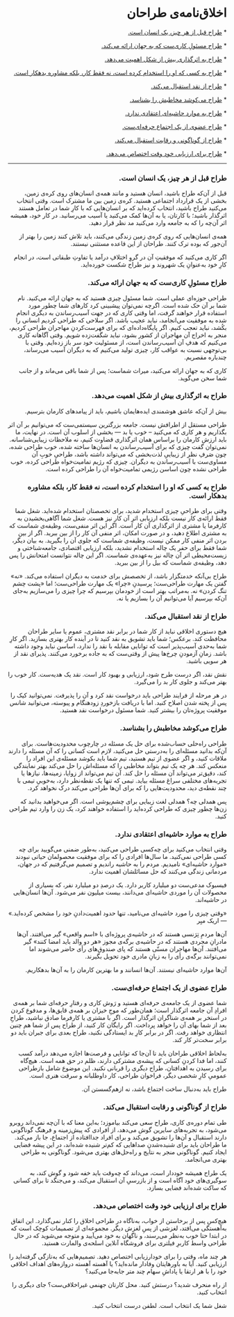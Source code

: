 <div dir="rtl">

# اخلاق‌نامه‌ی طراحان

‫* [طراح قبل از هر چیز، یک انسان است.](#طراح-قبل-از-هر-چیز-یک-انسان-است)‬

‫* [طراح مسئولِ کاری‌ست که به جهان ارائه می‌کند.](#طراح-مسئولِ-کاری‌ست-که-به-جهان-ارائه-می‌کند)‬

‫* [طراح به اثرگذاری بیش از شکل اهمیت می‌دهد.](#طراح-به-اثرگذاری-بیش-از-شکل-اهمیت-می‌دهد.)‬

‫* [طراح به کسی که او را استخدام کرده است، نه فقط کار، بلکه مشاوره بدهکار است.](#طراح-به-کسی-که-او-را-استخدام-کرده-است-نه-فقط-کار-بلکه-مشاوره-بدهکار-است)‬

‫* [طراح از نقد استقبال می‌کند.](#طراح-از-نقد-استقبال-می‌کند)‬

‫* [طراح می‌کوشد مخاطبش را بشناسد.](#طراح-می‌کوشد-مخاطبش-را-بشناسد)‬

‫* [طراح به موارد حاشیه‌ای اعتقادی ندارد.](#طراح-به-موارد-حاشیه‌ای-اعتقادی-ندارد)‬

‫* [طراح عضوی از یک اجتماع حرفه‌ای‌ست.](#طراح-عضوی-از-یک-اجتماع-حرفه‌ای‌ست)‬

‫* [طراح از گوناگونی و رقابت استقبال می‌کند.](#طراح-از-گوناگونی-و-رقابت-استقبال-می‌کند)‬

‫* [طراح برای ارزیابی خود وقت اختصاص می‌دهد.](#طراح-برای-ارزیابی-خود-وقت-اختصاص-می‌دهد)‬


***


### طراح قبل از هر چیز، یک انسان است.‬

‫قبل از آن‌که طراح باشید، انسان هستید و مانند همه‌ی انسان‌های روی کره‌ی زمین، بخشی از یک قرارداد اجتماعی هستید. کره‌ی زمین بین ما مشترک است. وقتی انتخاب می‌کنید طراح باشید، انتخاب کرده‌اید که بر انسان‌هایی که با کارِ شما در تعامل هستند اثرگذار باشید؛ با کارتان، یا به آن‌ها کمک می‌کنید یا آسیب می‌رسانید. در کار خود، همیشه اثر آن‌چه را که به جامعه وارد می‌کنید مد نظر قرار دهید.‬

‫همه‌ی انسان‌هایی که روی کره‌ی زمین زندگی می‌کنند، باید تلاش کنند زمین را بهتر از آن‌جور که بوده ترک کنند. طراحان از این قاعده مستثنی نیستند.‬

‫اگر کاری می‌کنید که موفقیتِ آن در گروِ اختلافِ درآمد یا تفاوتِ طبقاتی است، در انجام کارِ خود به‌عنوانِ یک شهروند و نیز طراح شکست خورده‌اید.‬

### طراح مسئولِ کاری‌ست که به جهان ارائه می‌کند.‬

‫طراحی حوزه‌ای عملی است. شما مسئول چیزی هستید که به جهان ارائه می‌کنید. نام شما بر آن حک شده است. اگرچه نمی‌توان پیشبینی کرد کارهای شما چطور مورد استفاده قرار خواهند گرفت، اما وقتی کاری که در جهت آسیب‌رساندن به دیگری انجام شده به موفقیت می‌انجامد، نباید عجیب باشد. اگر سلاحی که طراحی کردیم انسانی را بکُشد، نباید تعجب کنیم. اگر پایگاه‌داده‌ای که برای فهرست‌کردنِ مهاجران طراحی کردیم، منجر به اخراج آن مهاجران از کشور بشود، نباید شگفت‌زده شویم. وقتی آگاهانه کاری می‌کنیم که هدفِ آن آسیب‌رساندن است، از مسئولیت خود سر باز زده‌ایم. وقتی با بی‌توجهی نسبت به عواقب کار، چیزی تولید می‌کنیم که به دیگران آسیب می‌رساند، چندباره مقصریم.‬

‫کاری که به جهان ارائه می‌کنید، میراث شماست؛ پس از شما باقی می‌ماند و از جانب شما سخن می‌گوید.‬

### طراح به اثرگذاری بیش از شکل اهمیت می‌دهد.‬

‫بیش از آن‌که عاشق هوشمندی ایده‌هایمان باشیم، باید از پیامدهای کارمان بترسیم.‬

‫طراحی مستقل از اطرافش نیست. جامعه بزرگترین سیستمی‌ست که می‌توانیم بر آن اثر بگذاریم و هر کاری که می‌کنید – خوب یا بد — بخشی از اسلوب آن است. در نهایت، ما باید ارزش کارمان را براساس همان اثرگذاری قضاوت کنیم، نه ملاحظات زیبایی‌شناسانه. نمی‌توان گفت چیزی که برای آسیب‌رساندن به انسان‌ها ساخته شده، خوب طراحی شده، چون صَرفِ نظر از زیباییِ لذت‌بخشی که می‌تواند داشته باشد، طراحیِ خوبِ آن مساوی‌ست با آسیب‌رساندن به دیگران. چیزی که رژیم تمامیت‌خواه طراحی کرده، خوب طراحی نشده چون اساسن رژیمی تمامیت‌خواه آن را طراحی کرده است.‬

### طراح به کسی که او را استخدام کرده است، نه فقط کار، بلکه مشاوره بدهکار است.‬

‫وقتی برای طراحیِ چیزی استخدام شدید، برای تخصصتان استخدام شده‌اید. شغل شما فقط ارائه‌ی کار نیست بلکه ارزیابی اثرِ آن کار نیز هست. شغل شما آگاهی‌بخشیدن به کارفرما یا مشتری از اثرگذاری آن کار است. اگر این اثر منفی‌ست، وظیفه‌ی شماست که به مشتری اطلاع دهید، و در صورت امکان، اثر منفی آن کار را از بین ببرید. اگر از بین بردن اثر منفی کار ممکن نیست، وظیفه‌ی شماست که جلوی آن را بگیرید. به بیان دیگر، شما فقط برای حفر یک چاله استخدام نشدید، بلکه ارزیابی اقتصادی، جامعه‌شناختی و زیست‌محیطی اثر آن چاله نیز به‌عهده‌ی شماست. اگر این چاله نتوانست امتحانش را پس دهد، وظیفه‌ی شماست که بیل را از بین ببرید.‬

‫طراح بی‌آنکه خدمتگزار باشد، از تخصصش برای خدمت به دیگران استفاده می‌کند. «نه» گفتن یک مهارت طراحی‌ست؛ پرسیدنِ «چرا» یک مهارت طراحی‌ست؛ اما «پشت چشم تنگ کردن» نه. به‌مراتب بهتر است از خودمان بپرسیم که چرا چیزی را می‌سازیم به‌جای آن‌که بپرسیم آیا می‌توانیم آن را بسازیم یا نه.‬

### طراح از نقد استقبال می‌کند.‬

‫هیچ دستوری اخلاقی نباید از کار شما در برابر نقد مشتری، عموم یا سایر طراحان محافظت کند. برعکس؛ شما باید تشویق به نقد کنید تا در آینده کار بهتری بسازید. اگر کارِ شما به‌حدی آسیب‌پذیر است که توانایی مقابله با نقد را ندارد، اساسن نباید وجود داشته باشد. زمانِ آزمودنِ چرخ‌ها پیش از وقتی‌ست که به جاده برخورد می‌کنند. پذیرای نقد از هر سویی باشید.‬

‫نقش نقد، اگر درست طرح شود، ارزیابی و بهبود کار است. نقد یک هدیه‌ست. کار خوب را بهتر می‌کند و جلوی کار بد را می‌گیرد.‬

‫در هر مرحله از فرایند طراحی باید درخواست نقد کرد و آن را پذیرفت. نمی‌توانید کیک را پس از پخته شدن اصلاح کنید. اما با دریافت بازخوردِ زودهنگام و پیوسته، می‌توانید شانس موفقیت پروژه‌تان را بیشتر کنید. شما مسئول درخواست نقد هستید.‬

### طراح می‌کوشد مخاطبش را بشناسد.‬

‫طراحی راه‌حلی حساب‌شده برای حل یک مسئله در چارچوب محدودیت‌هاست. برای آن‌که بدانید مسئله‌ای را به‌درستی حل می‌کنید، لازم است کسانی را که آن مسئله را دارند ملاقات کنید، و اگر عضوی از تیم هستید، تیم شما باید بکوشد مسئله‌ی این افراد را منعکس کند. هر چه یک تیم بتواند مخاطبی را که مسئله‌اش را حل می‌کند بهتر نمایندگی کند، دقیق‌تر می‌تواند آن مسئله را حل کند. آن تیم می‌تواند از زوایا، زمینه‌ها، نیازها یا تجربه‌های مختلفی سراغ مسئله بیاید. تیمی که تنها یک نقطه‌نظر دارد، به‌خوبیِ تیمی با چند نقطه‌ی دید، محدودیت‌هایی را که برای آن‌ها طراحی می‌کند درک نخواهد کرد.‬

‫پس همدلی چه؟ همدلی لغت زیبایی برای چشم‌پوشی است. اگر می‌خواهید بدانید که زن‌ها چطور چیزی که طراحی کرده‌اید را استفاده خواهند کرد، یک زن را وارد تیم طراحی کنید.‬

### طراح به موارد حاشیه‌ای اعتقادی ندارد.‬

‫وقتی انتخاب می‌کنید برای چه‌کسی طراحی می‌کنید، به‌طور ضمنی می‌گویید برای چه کسی طراحی نمی‌کنید. ما سال‌ها افرادی را که برای موفقیت محصولمان حیاتی نبودند «موارد حاشیه‌ای» نامیدیم. مردم را به حاشیه راندیم و تصمیم می‌گرفتیم که در جهان، مردمانی زندگی می‌کنند که حل مسائلشان اهمیت ندارد.‬

‫فیسبوک مدعی‌ست دو میلیارد کاربر دارد. یک درصدِ دو میلیارد نفر، که بسیاری از محصولات آن را موردی حاشیه‌ای می‌دانند، بیست میلیون نفر می‌شود. آن‌ها انسان‌هایی در حاشیه‌اند.‬

‫«وقتی چیزی را مورد حاشیه‌ای می‌نامید، تنها حدود اهمیت‌دادنِ خود را مشخص کرده‌اید.» — اریک میِر‬

‫آن‌ها مردمِ تِرَنسی هستند که در حاشیه‌ی پروژه‌ای با «اسم واقعی» گیر می‌افتند. آن‌ها مادرانِ مجردی هستند که در حاشیه‌ی برگه‌ی مجوز «هر دو والد باید امضا کنند» گیر می‌افتند. آن‌ها مهاجران مسنّی هستند که پای صندوق‌های رأی حاضر می‌شوند اما نمی‌توانند برگه‌ی رأی را به زبانِ مادری خود تحویل بگیرند.‬

‫آن‌ها موارد حاشیه‌ای نیستند. آن‌ها انسانند و ما بهترین کارمان را به آن‌ها بدهکاریم.‬

### طراح عضوی از یک اجتماع حرفه‌ای‌ست.‬

‫شما عضوی از یک جامعه‌ی حرفه‌ای هستید و رَوش کاری و رفتارِ حرفه‌ای شما بر همه‌ی افرادِ آن جامعه اثرگذار است؛ همان‌طور که موجِ خیزان بر همه‌ی قایق‌ها، و مدفوع کردن در استخر بر همه‌ی شناگران اثرگذار است. اگر با مشتری یا کارفرما صادق نباشید، طراحِ بعد از شما بهای آن را خواهد پرداخت. اگر رایگان کار کنید، از طراح پس از شما هم چنین انتظاری خواهد رفت. اگر در برابر کارِ بد ایستادگی نکنید، طراح بعدی برای جبران باید دو برابر سخت‌تر کار کند.‬

‫به‌لحاظ اخلاقی طراحان باید تا آن‌جا که توانایی و فرصت‌ها اجازه می‌دهد درآمد کسب کنند، اما فدا کردنِ کسانی که پیشه‌ی مشترکی دارند، ظلم در حق همه است. هیچ‌گاه برای رسیدن به اهدافتان، طراح دیگری را قربانی نکنید. این موضوع شامل بازطراحی عمومیِ کارِ شخصی دیگر، فراخوان طراحی، کار داوطلبانه و سرقت هنری است.‬

‫طراح باید به‌دنبال ساخت اجتماع باشد، نه ازهم‌گسستن آن.‬

### طراح از گوناگونی و رقابت استقبال می‌کند.‬

‫طی تمام دوره‌ی کاری، طراح سعی می‌کند بیاموزد؛ به‌این معنا که با آن‌چه نمی‌داند روبرو می‌شود، به تجربه‌های سایرین گوش می‌دهد، از افرادی که پیش‌زمینه و فرهنگ گوناگونی دارند استقبال و آن‌ها را تشویق می‌کند و برای افراد جداافتاده از اجتماع، جا باز می‌کند. ما طراحان باید برای شنیده‌شدنِ صداهایی که ‌کم‌تر شنیده شده‌اند، در این پیشه فضایی ایجاد کنیم. گوناگونی منجر به نتایج و راه‌حل‌های بهتری می‌شود. گوناگونی به طراحی بهتری می‌انجامد.‬

‫یک طراح همیشه خوددار است، می‌داند که چه‌وقت باید خفه شود و گوش کند، به سوگیری‌های خود آگاه است و از بازرسیِ آن استقبال می‌کند، و می‌جنگد تا برای کسانی که ساکت شده‌اند فضایی بسازد.‬

### طراح برای ارزیابی خود وقت اختصاص می‌دهد.‬

‫هیچ‌کس پس از برخاستن از خواب، به‌ناگاه در طراحی اخلاق را کنار نمی‌گذارد. این اتفاق به‌آهستگی می‌افتد، لغزشی از پسِ لغزش دیگر. مجموعه‌ای از تصمیمات کوچک است که در ابتدا حتا خوب به‌نظر می‌رسند، و ناگهان به خود می‌آیید و متوجه می‌شوید که در حال طراحی واسط کاربرِ فیلتری برای فروشگاه آنلاین اسلحه‌ی والمارت هستید.‬

‫هر چند ماه، وقتی را برای خودارزیابی اختصاص دهید. تصمیم‌هایی که به‌تازگی گرفته‌اید را ارزیابی کنید. آیا به باورهایتان وفادار مانده‌اید؟ یا آهسته آهسته دروازه‌های اهداف اخلاقی خود را با هر ارتقا یا پاداشِ سهام چند متر جابه‌جا می‌کنید؟‬

‫از راه منحرف شدید؟ درستش کنید. محل کارتان جهنمی غیراخلاقی‌ست؟ جای دیگری را انتخاب کنید.‬

‫شغل شما یک انتخاب است. لطفن درست انتخاب کنید.‬

</div>
